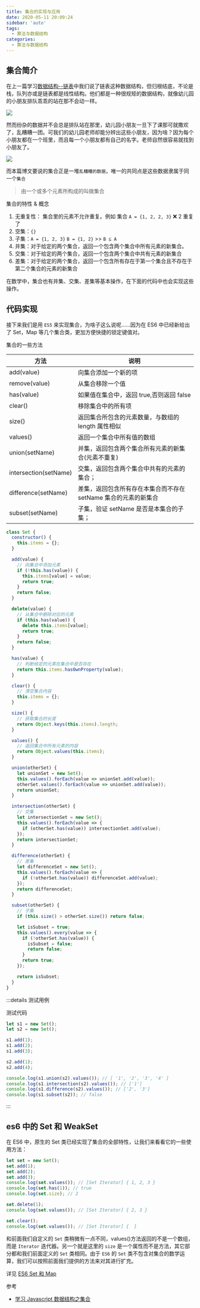 ```yaml
---
title: 集合的实现与应用
date: 2020-05-11 20:09:24
sidebar: 'auto'
tags:
  - 算法与数据结构
categories:
  - 算法与数据结构
---
```


## 集合简介

在上一篇学习[数据结构--链表](./linkedList)中我们说了链表这种数据结构，但归根结底，不论是栈，队列亦或是链表都是线性结构。他们都是一种很规矩的数据结构，就像幼儿园的小朋友排队乖乖的站在那不会动一样。

![](https://gitee.com/alvin0216/cdn/raw/master/images/set1.png)

然而纷杂的数据并不会总是排队站在那里，幼儿园小朋友一旦下了课那可就撒欢了，乱糟糟一团。可我们的幼儿园老师却能分辨出这些小朋友，因为啥？因为每个小朋友都在一个班里，而且每一个小朋友都有自己的名字。老师自然很容易就找到小朋友了。

![](https://gitee.com/alvin0216/cdn/raw/master/images/set2.png)

而本篇博文要说的集合正是一堆`乱糟糟的数据`，唯一的共同点是这些数据隶属于同一个`集合`

> 由一个或多个元素所构成的叫做集合

集合的特性 & 概念

1. 无重复性： 集合里的元素不允许重复。例如 集合 `A = {1, 2, 2, 3}` ❌ 2 重复了
2. 空集：`{}`
3. 子集：`A = {1, 2, 3}` `B = {1, 2}` >> `B ⊆ A`
4. 并集：对于给定的两个集合，返回一个包含两个集合中所有元素的新集合。
5. 交集：对于给定的两个集合，返回一个包含两个集合中共有元素的新集合
6. 差集：对于给定的两个集合，返回一个包含所有存在于第一个集合且不存在于第二个集合的元素的新集合

在数学中，集合也有并集、交集、差集等基本操作，在下面的代码中也会实现这些操作。

## 代码实现

接下来我们是用 `ES5` 来实现集合，为啥子这么说呢……因为在 ES6 中已经新给出了 Set，Map 等几个集合类，更加方便快捷的锁定键值对。

集合的一些方法

| 方法                  | 说明                                                            |
| --------------------- | --------------------------------------------------------------- |
| add(value)            | 向集合添加一个新的项                                            |
| remove(value)         | 从集合移除一个值                                                |
| has(value)            | 如果值在集合中，返回 true,否则返回 false                        |
| clear()               | 移除集合中的所有项                                              |
| size()                | 返回集合所包含的元素数量，与数组的 length 属性相似              |
| values()              | 返回一个集合中所有值的数组                                      |
| union(setName)        | 并集，返回包含两个集合所有元素的新集合(元素不重复)              |
| intersection(setName) | 交集，返回包含两个集合中共有的元素的集合；                      |
| difference(setName)   | 差集，返回包含所有存在本集合而不存在 setName 集合的元素的新集合 |
| subset(setName)       | 子集，验证 setName 是否是本集合的子集；                         |

```js
class Set {
  constructor() {
    this.items = {};
  }

  add(value) {
    // 向集合中添加元素
    if (!this.has(value)) {
      this.items[value] = value;
      return true;
    }
    return false;
  }

  delete(value) {
    // 从集合中删除对应的元素
    if (this.has(value)) {
      delete this.items[value];
      return true;
    }
    return false;
  }

  has(value) {
    // 判断给定的元素在集合中是否存在
    return this.items.hasOwnProperty(value);
  }

  clear() {
    // 清空集合内容
    this.items = {};
  }

  size() {
    // 获取集合的长度
    return Object.keys(this.items).length;
  }

  values() {
    // 返回集合中所有元素的内容
    return Object.values(this.items);
  }

  union(otherSet) {
    let unionSet = new Set();
    this.values().forEach(value => unionSet.add(value));
    otherSet.values().forEach(value => unionSet.add(value));
    return unionSet;
  }

  intersection(otherSet) {
    // 交集
    let intersectionSet = new Set();
    this.values().forEach(value => {
      if (otherSet.has(value)) intersectionSet.add(value);
    });
    return intersectionSet;
  }

  difference(otherSet) {
    // 差集
    let differenceSet = new Set();
    this.values().forEach(value => {
      if (!otherSet.has(value)) differenceSet.add(value);
    });
    return differenceSet;
  }

  subset(otherSet) {
    // 子集
    if (this.size() > otherSet.size()) return false;

    let isSubset = true;
    this.values().every(value => {
      if (!otherSet.has(value)) {
        isSubset = false;
        return false;
      }
      return true;
    });

    return isSubset;
  }
}
```

:::details 测试用例

测试代码

```js
let s1 = new Set();
let s2 = new Set();

s1.add(1);
s1.add(2);
s1.add(3);

s2.add(1);
s2.add(4);

console.log(s1.union(s2).values()); // [ '1', '2', '3', '4' ]
console.log(s1.intersection(s2).values()); // ['1']
console.log(s1.difference(s2).values()); // ['2', '3']
console.log(s1.subset(s2)); // false
```

:::

## es6 中的 Set 和 WeakSet

在 ES6 中，原生的 Set 类已经实现了集合的全部特性，让我们来看看它的一些使用方法：

```js
let set = new Set();
set.add(1);
set.add(2);
set.add(3);
console.log(set.values()); // [Set Iterator] { 1, 2, 3 }
console.log(set.has(1)); // true
console.log(set.size); // 2

set.delete(1);
console.log(set.values()); // [Set Iterator] { 2, 3 }

set.clear();
console.log(set.values()); // [Set Iterator] {  }
```

和前面我们自定义的 `Set` 类稍微有一点不同，values()方法返回的不是一个数组，而是 `Iterator` 迭代器。另一个就是这里的 `size` 是一个属性而不是方法，其它部分都和我们前面定义的 `Set` 类相同。由于 `ES6` 的 `Set` 类不包含对集合的数学运算，我们可以按照前面我们提供的方法来对其进行扩充。

详见 [ES6 Set 和 Map](../../javascript/set-map)

参考

- [学习 Javascript 数据结构之集合](https://blog.damonare.cn/2017/01/16/%E5%AD%A6%E4%B9%A0Javascript%E6%95%B0%E6%8D%AE%E7%BB%93%E6%9E%84%E4%B9%8B%E9%9B%86%E5%90%88/)
